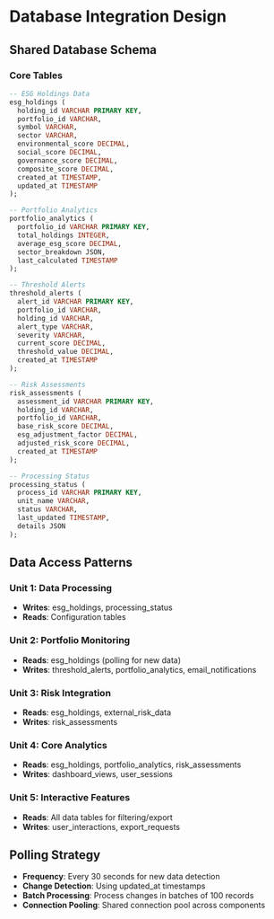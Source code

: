 # Database Integration Design

## Shared Database Schema

### Core Tables
```sql
-- ESG Holdings Data
esg_holdings (
  holding_id VARCHAR PRIMARY KEY,
  portfolio_id VARCHAR,
  symbol VARCHAR,
  sector VARCHAR,
  environmental_score DECIMAL,
  social_score DECIMAL,
  governance_score DECIMAL,
  composite_score DECIMAL,
  created_at TIMESTAMP,
  updated_at TIMESTAMP
);

-- Portfolio Analytics
portfolio_analytics (
  portfolio_id VARCHAR PRIMARY KEY,
  total_holdings INTEGER,
  average_esg_score DECIMAL,
  sector_breakdown JSON,
  last_calculated TIMESTAMP
);

-- Threshold Alerts
threshold_alerts (
  alert_id VARCHAR PRIMARY KEY,
  portfolio_id VARCHAR,
  holding_id VARCHAR,
  alert_type VARCHAR,
  severity VARCHAR,
  current_score DECIMAL,
  threshold_value DECIMAL,
  created_at TIMESTAMP
);

-- Risk Assessments
risk_assessments (
  assessment_id VARCHAR PRIMARY KEY,
  holding_id VARCHAR,
  portfolio_id VARCHAR,
  base_risk_score DECIMAL,
  esg_adjustment_factor DECIMAL,
  adjusted_risk_score DECIMAL,
  created_at TIMESTAMP
);

-- Processing Status
processing_status (
  process_id VARCHAR PRIMARY KEY,
  unit_name VARCHAR,
  status VARCHAR,
  last_updated TIMESTAMP,
  details JSON
);
```

## Data Access Patterns

### Unit 1: Data Processing
- **Writes**: esg_holdings, processing_status
- **Reads**: Configuration tables

### Unit 2: Portfolio Monitoring  
- **Reads**: esg_holdings (polling for new data)
- **Writes**: threshold_alerts, portfolio_analytics, email_notifications

### Unit 3: Risk Integration
- **Reads**: esg_holdings, external_risk_data
- **Writes**: risk_assessments

### Unit 4: Core Analytics
- **Reads**: esg_holdings, portfolio_analytics, risk_assessments
- **Writes**: dashboard_views, user_sessions

### Unit 5: Interactive Features
- **Reads**: All data tables for filtering/export
- **Writes**: user_interactions, export_requests

## Polling Strategy
- **Frequency**: Every 30 seconds for new data detection
- **Change Detection**: Using updated_at timestamps
- **Batch Processing**: Process changes in batches of 100 records
- **Connection Pooling**: Shared connection pool across components